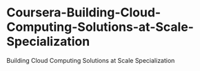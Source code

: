 # Coursera-Building-Cloud-Computing-Solutions-at-Scale-Specialization
Building Cloud Computing Solutions at Scale Specialization
